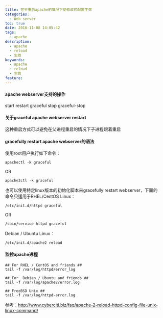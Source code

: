 ```yaml
---
title: 在不重启apache的情况下使修改的配置生效
categories:
  - Web server
toc: true
date: 2016-11-08 14:05:42
tags:
  - apache
description: 
  - apache
  - reload
  - 生效
keywords:
  - apache
  - reload
  - 生效
feature:
---
```

#### apache webserver支持的操作
start
restart
graceful
stop
graceful-stop

#### 关于graceful apache webserver restart
这种重启方式可以避免在父进程重启的情况下子进程跟着重启

#### gracefully restart apache webserver的语法
使用root用户执行如下命令：
```
apachectl -k graceful
```
OR
```
apache2ctl -k graceful
```
<!-- more  -->
也可以使用特定linux版本的初始化脚本来gracefully restart webserver，下面的命令只适用于RHEL/CentOS Linux：
```
/etc/init.d/httpd graceful
```
OR
```
/sbin/service httpd graceful
```
Debian / Ubuntu Linux：
```
/etc/init.d/apache2 reload
```

#### 监控apache进程
```
## For RHEL / CentOS and friends ##
tail -f /var/log/httpd/error_log
 
## For  Debian / Ubuntu and friends ##
tail -f /var/log/apache2/error.log
 
## FreeBSD Unix ##
tail -f /var/log/httpd-error.log
```

参考：http://www.cyberciti.biz/faq/apache-2-reload-httpd-config-file-unix-linux-command/
